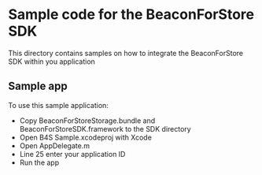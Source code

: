 # Sample code for the BeaconForStore SDK

This directory contains samples on how to integrate the BeaconForStore SDK within you application

## Sample app

To use this sample application:

 * Copy BeaconForStoreStorage.bundle and BeaconForStoreSDK.framework to the SDK directory
 * Open B4S Sample.xcodeproj with Xcode
 * Open AppDelegate.m
  * Line 25 enter your application ID
 * Run the app
